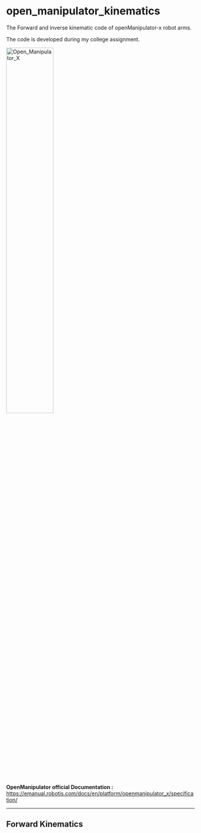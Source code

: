 # open_manipulator_kinematics
The Forward and inverse kinematic code of openManipulator-x robot arms.
<p>The code is developed during my college assignment.</p>

<img src="https://emanual.robotis.com/assets/images/platform/openmanipulator_x/OpenManipulator_Chain_spec_side.png" height="50%" width="50%" alt="Open_Manipulator_X" title="OpenManipulator-X Dimensions">

**OpenManipulator official Documentation :** https://emanual.robotis.com/docs/en/platform/openmanipulator_x/specification/

---
## Forward Kinematics

